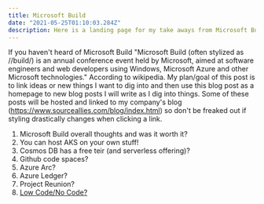 ```yaml
---
title: Microsoft Build
date: "2021-05-25T01:10:03.284Z"
description: Here is a landing page for my take aways from Microsoft Build
---
```


If you haven't heard of Microsoft Build "Microsoft Build (often stylized as //build/) is an annual conference event held by Microsoft, aimed at software engineers and web developers using Windows, Microsoft Azure and other Microsoft technologies." According to wikipedia. My plan/goal of this post is to link ideas or new things I want to dig into and then use this blog post as a homepage to new blog posts I will write as I dig into things. Some of these posts will be hosted and linked to my company's blog (https://www.sourceallies.com/blog/index.html) so don't be freaked out if styling drastically changes when clicking a link. 

1. Microsoft Build overall thoughts and was it worth it? 
2. You can host AKS on your own stuff!
3. Cosmos DB has a free teir (and serverless offering)?
4. Github code spaces? 
5. Azure Arc?
6. Azure Ledger? 
7. Project Reunion?
8. [Low Code/No Code?](https://www.azurebarista.com/microsoft-power-apps/)